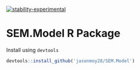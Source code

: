 [![stability-experimental](https://img.shields.io/badge/stability-experimental-orange.svg)](https://github.com/emersion/stability-badges#experimental)
# SEM.Model R Package

Install using `devtools`
```R
devtools::install_github('jasonmoy28/SEM.Model')
```

